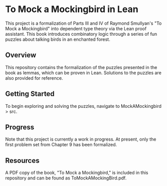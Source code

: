 # To Mock a Mockingbird in Lean
This project is a formalization of Parts III and IV of Raymond Smullyan's "To Mock a Mockingbird" into dependent type theory via the Lean proof assistant. This book introduces combinatory logic through a series of fun puzzles about talking birds in an enchanted forest.

## Overview 
This repository contains the formalization of the puzzles presented in the book as lemmas, which can be proven in Lean. Solutions to the puzzles are also provided for reference.

## Getting Started 
To begin exploring and solving the puzzles, navigate to MockAMockingbird > src.

## Progress 
Note that this project is currently a work in progress. At present, only the first problem set from Chapter 9 has been formalized.

## Resources 
A PDF copy of the book, "To Mock a Mockingbird," is included in this repository and can be found as ToMockAMockingBird.pdf.
